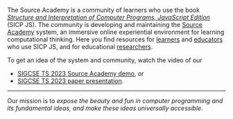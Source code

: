 The Source Academy is a community of learners who use the book [*Structure and Interpretation of Computer Programs, JavaScript Edition*](https://sourceacademy.org/sicpjs/) (SICP JS). The community is developing and maintaining the [Source Academy](https://sourceacademy.org/) system, an immersive online experiential environment for learning computational thinking. Here you find resources for [learners](https://about.sourceacademy.org/learner/README.html) and [educators](https://about.sourceacademy.org/educator/README.html) who use SICP JS, and for educational [researchers](https://about.sourceacademy.org/research/README.html). <!-- use full URLs for these three references here -->

To get an idea of the system and community, watch the video of our
* [SIGCSE TS 2023 Source Academy demo](https://www.youtube.com/watch?v=s_UPhAT25fo), or
* [SIGCSE TS 2023 paper presentation](https://www.youtube.com/watch?v=herwKTpNeDE).

-----------------

Our mission is to *expose the beauty and fun in computer programming and its fundamental ideas, and make these ideas universally accessible*.

